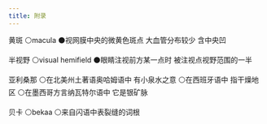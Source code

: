 ```yaml
---
title: 附录
---
```

黄斑 ⚪macula ⚫视网膜中央的微黄色斑点 大血管分布较少 含中央凹

半视野 ⚪visual hemifield ⚫眼睛注视前方某一点时 被注视点视野范围的一半

亚利桑那 ⚪在北美州土著语奥哈姆语中 有小泉水之意 ⚪在西班牙语中 指干燥地区 ⚪在墨西哥方言纳瓦特尔语中 它是银矿脉

贝卡 ⚪bekaa ⚪来自闪语中表裂缝的词根